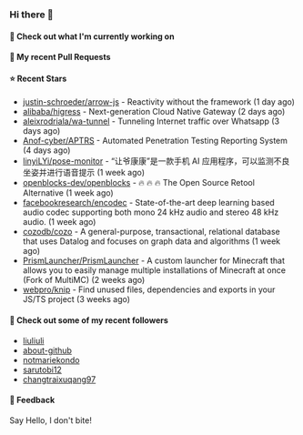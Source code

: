 ### Hi there 👋

#### 👷 Check out what I'm currently working on

#### 🔨 My recent Pull Requests


#### ⭐ Recent Stars

- [justin-schroeder/arrow-js](https://github.com/justin-schroeder/arrow-js) - Reactivity without the framework (1 day ago)
- [alibaba/higress](https://github.com/alibaba/higress) - Next-generation Cloud Native Gateway (2 days ago)
- [aleixrodriala/wa-tunnel](https://github.com/aleixrodriala/wa-tunnel) - Tunneling Internet traffic over Whatsapp (3 days ago)
- [Anof-cyber/APTRS](https://github.com/Anof-cyber/APTRS) - Automated Penetration Testing Reporting System (4 days ago)
- [linyiLYi/pose-monitor](https://github.com/linyiLYi/pose-monitor) - “让爷康康”是一款手机 AI 应用程序，可以监测不良坐姿并进行语音提示 (1 week ago)
- [openblocks-dev/openblocks](https://github.com/openblocks-dev/openblocks) - 🔥 🔥 🔥 The Open Source Retool Alternative (1 week ago)
- [facebookresearch/encodec](https://github.com/facebookresearch/encodec) - State-of-the-art deep learning based audio codec supporting both mono 24 kHz audio and stereo 48 kHz audio. (1 week ago)
- [cozodb/cozo](https://github.com/cozodb/cozo) - A general-purpose, transactional, relational database that uses Datalog and focuses on graph data and algorithms (1 week ago)
- [PrismLauncher/PrismLauncher](https://github.com/PrismLauncher/PrismLauncher) - A custom launcher for Minecraft that allows you to easily manage multiple installations of Minecraft at once (Fork of MultiMC) (2 weeks ago)
- [webpro/knip](https://github.com/webpro/knip) - Find unused files, dependencies and exports in your JS/TS project  (3 weeks ago)

#### 👯 Check out some of my recent followers

- [liuliuli](https://github.com/liuliuli)
- [about-github](https://github.com/about-github)
- [notmariekondo](https://github.com/notmariekondo)
- [sarutobi12](https://github.com/sarutobi12)
- [changtraixuqang97](https://github.com/changtraixuqang97)

#### 💬 Feedback

Say Hello, I don't bite!